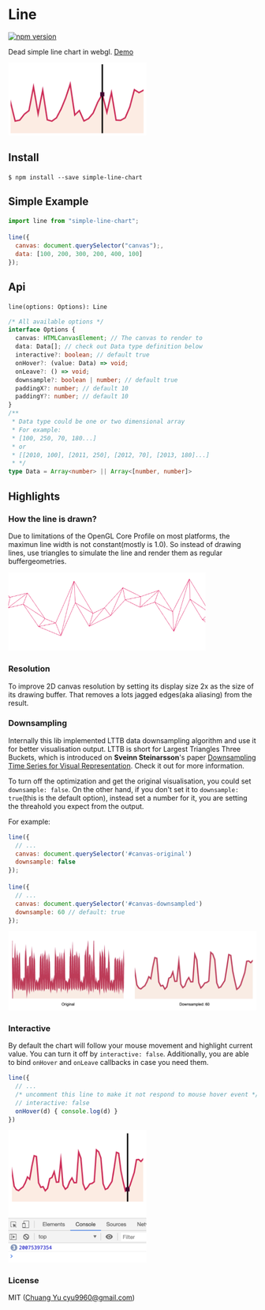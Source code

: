 # Line

[![npm version](https://badge.fury.io/js/simple-line-chart.svg)](https://badge.fury.io/js/simple-line-chart)

Dead simple line chart in webgl. <a href="https://codesandbox.io/s/0pq5v6j1qp?fontsize=14" target="_blank">Demo</a>

<img style="margin:0 auto;" src="./imgs/screenshot.png" width="280" />

## Install

`$ npm install --save simple-line-chart`

## Simple Example

```javascript
import line from "simple-line-chart";

line({
  canvas: document.querySelector("canvas");,
  data: [100, 200, 300, 200, 400, 100]
});
```

## Api

`line(options: Options): Line`

```typescript
/* All available options */
interface Options {
  canvas: HTMLCanvasElement; // The canvas to render to
  data: Data[]; // check out Data type definition below
  interactive?: boolean; // default true
  onHover?: (value: Data) => void;
  onLeave?: () => void;
  downsample?: boolean | number; // default true
  paddingX?: number; // default 10
  paddingY?: number; // default 10
}
/**
 * Data type could be one or two dimensional array
 * For example:
 * [100, 250, 70, 180...]
 * or
 * [[2010, 100], [2011, 250], [2012, 70], [2013, 180]...]
 * */
type Data = Array<number> || Array<[number, number]>
```

## Highlights

### How the line is drawn?

Due to limitations of the OpenGL Core Profile on most platforms, the maximun line width is not constant(mostly is 1.0). So instead of drawing lines, use triangles to simulate the line and render them as regular buffergeometries.

<img style="margin:0 auto;" src="./imgs/line-wireframe.png" width="400" />

### Resolution

To improve 2D canvas resolution by setting its display size 2x as the size of its drawing buffer. That removes a lots jagged edges(aka aliasing) from the result.

### Downsampling

Internally this lib implemented LTTB data downsampling algorithm and use it for better visualisation output. LTTB is short for Largest Triangles Three Buckets, which is introduced on **Sveinn Steinarsson**'s paper [Downsampling Time Series for Visual Representation](https://skemman.is/bitstream/1946/15343/3/SS_MSthesis.pdf). Check it out for more information.

To turn off the optimization and get the original visualisation, you could set `downsample: false`.
On the other hand, if you don't set it to `downsample: true`(this is the default option), instead set a number for it, you are setting the threahold you expect from the output.

For example:

```javascript
line({
  // ...
  canvas: document.querySelector('#canvas-original')
  downsample: false
});

line({
  // ...
  canvas: document.querySelector('#canvas-downsampled')
  downsample: 60 // default: true
});
```

<img style="margin:0 auto;" src="./imgs/downsample.png" width="800" />

### Interactive

By default the chart will follow your mouse movement and highlight current value. You can turn it off by `interactive: false`. Additionally, you are able to bind `onHover` and `onLeave` callbacks in case you need them.

```javascript
line({
  // ...
  /* uncomment this line to make it not respond to mouse hover event */
  // interactive: false
  onHover(d) { console.log(d) }
})
```

<img style="margin:0 auto;" src="./imgs/interactive.png" width="280" />

### License

MIT ([Chuang Yu <cyu9960@gmail.com>](https://github.com/cyyyu))
